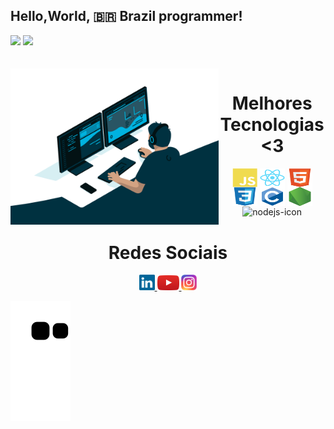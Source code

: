 ## Hello,World, 🇧🇷 Brazil programmer!

<div>
  
  <img  src="https://github-readme-stats.vercel.app/api?username=PHNexus&show_icons=true&theme=great-gatsby&include_all_commits=true&count_private=true"/>
  <img  src="https://github-readme-stats.vercel.app/api/top-langs/?username=PHNexus&layout=compact&langs_count=16&theme=great-gatsby"/>
</div>
<br>


<div  align="center"> 
  <div style="display: inline_block"><br>
    <img align="left" height="250" alt="coding-time" src="code.gif">
    <h1 align="center">Melhores Tecnologias <3</h1>
    <img align="center" height="30" width="40" alt="js-icon"  src="https://raw.githubusercontent.com/devicons/devicon/master/icons/javascript/javascript-plain.svg">
    <img align="center" height="30" width="40" alt="react-icon" src="https://raw.githubusercontent.com/devicons/devicon/master/icons/react/react-original.svg">
    <img align="center" height="30" width="40" alt="html-icon" src="https://raw.githubusercontent.com/devicons/devicon/master/icons/html5/html5-original.svg">
    <img align="center" height="30" width="40" alt="css-icon" src="https://raw.githubusercontent.com/devicons/devicon/master/icons/css3/css3-original.svg">
    <img align="center" height="30" width="40" alt="c-icon" src="https://raw.githubusercontent.com/devicons/devicon/master/icons/c/c-original.svg">
    <img align="center" height="30" width="40" alt="nodejs-icon" src="https://raw.githubusercontent.com/devicons/devicon/master/icons/nodejs/nodejs-original.svg">
    <img align="center" height="30" width="40" alt="nodejs-icon" src="https://raw.githubusercontent.com/jmnote/z-icons/master/svg/cpp.svg">
   </div>
    
  
  <h1 align="center">Redes Sociais</h1>
    </a>
    <a href = "https://www.linkedin.com/in/marcos-vinicius-86706b262/">
      <img width="25" src="linkedin.svg">
    </a>
    <a href = "https://www.youtube.com/@nexuszx_ofc">
      <img width="35" src="youtube.svg">
    </a>
    <a href = "https://www.instagram.com/nexuszx_ofc/">
      <img width="25" src="instagram.png">
    </a>
</div>
  
![Snake animation](https://github.com/PHNexus/PHNexus/blob/output/github-contribution-grid-snake.svg)

